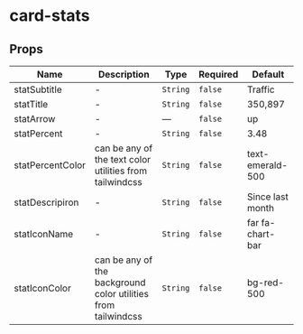# card-stats

## Props

<!-- @vuese:card-stats:props:start -->
|Name|Description|Type|Required|Default|
|---|---|---|---|---|
|statSubtitle|-|`String`|`false`|Traffic|
|statTitle|-|`String`|`false`|350,897|
|statArrow|-|—|`false`|up|
|statPercent|-|`String`|`false`|3.48|
|statPercentColor|can be any of the text color utilities from tailwindcss|`String`|`false`|text-emerald-500|
|statDescripiron|-|`String`|`false`|Since last month|
|statIconName|-|`String`|`false`|far fa-chart-bar|
|statIconColor|can be any of the background color utilities from tailwindcss|`String`|`false`|bg-red-500|

<!-- @vuese:card-stats:props:end -->


